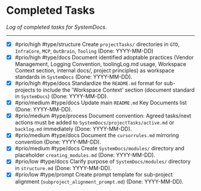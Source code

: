 # Completed Tasks

*Log of completed tasks for SystemDocs.*

---

- [x] #prio/high #type/structure Create `projectTasks/` directories in `GTD`, `InfraCore`, `MCP`, `OutBrain`, `Tooling` (Done: YYYY-MM-DD)
- [x] #prio/high #type/docs Document identified adoptable practices (Vendor Management, Logging Convention, toolingLog.md usage, Workspace Context section, internal docs/, project principles) as workspace standards in `SystemDocs` (Done: YYYY-MM-DD).
- [x] #prio/high #type/docs Standardize the `README.md` format for sub-projects to include the 'Workspace Context' section (document standard in `SystemDocs`) (Done: YYYY-MM-DD).
- [x] #prio/medium #type/docs Update main `README.md` Key Documents list (Done: YYYY-MM-DD).
- [x] #prio/medium #type/process Document convention: Agreed tasks/next actions must be added to `SystemDocs/projectTasks/active.md` or `backlog.md` immediately (Done: YYYY-MM-DD).
- [x] #prio/medium #type/docs Document the `cursorrules.md` mirroring convention (Done: YYYY-MM-DD).
- [x] #prio/medium #type/docs Create `SystemDocs/modules/` directory and placeholder `creating_modules.md` (Done: YYYY-MM-DD).
- [x] #prio/low #type/docs Clarify purpose of `SystemDocs/modules/` directory in `structure.md` (Done: YYYY-MM-DD).
- [x] #prio/low #type/prompt Create prompt template for sub-project alignment (`subproject_alignment_prompt.md`) (Done: YYYY-MM-DD). 